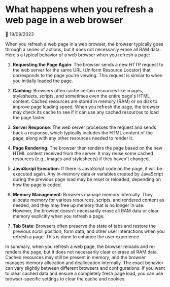 # What happens when you refresh a web page in a web browser

📅 19/09/2023

When you refresh a web page in a web browser, the browser typically goes through a series of actions, but it does not necessarily erase all RAM data. Here's a typical behavior of a web browser when you refresh a page:

1. **Requesting the Page Again**: The browser sends a new HTTP request to the web server for the same URL (Uniform Resource Locator) that corresponds to the page you're viewing. This request is similar to when you initially loaded the page.

2. **Caching**: Browsers often cache certain resources like images, stylesheets, scripts, and sometimes even the entire page's HTML content. Cached resources are stored in memory (RAM) or on disk to improve page loading speed. When you refresh the page, the browser may check its cache to see if it can use any cached resources to load the page faster.

3. **Server Response**: The web server processes the request and sends back a response, which typically includes the HTML content of the page, along with any other resources needed to render it.

4. **Page Rendering**: The browser then renders the page based on the new HTML content received from the server. It may reuse some cached resources (e.g., images and stylesheets) if they haven't changed.

5. **JavaScript Execution**: If there is JavaScript code on the page, it will be executed again. Any in-memory data or variables created by JavaScript during the previous page load may be reset or reloaded, depending on how the page is coded.

6. **Memory Management**: Browsers manage memory internally. They allocate memory for various resources, scripts, and rendered content as needed, and they may free up memory that is no longer in use. However, the browser doesn't necessarily erase all RAM data or clear memory explicitly when you refresh a page.

7. **Tab State**: Browsers often preserve the state of tabs and restore the previous scroll position, form data, and other user interactions when you refresh a page. This is done to enhance the user experience.

In summary, when you refresh a web page, the browser reloads and re-renders the page, but it does not necessarily clear or erase all RAM data. Cached resources may still be present in memory, and the browser manages memory allocation and deallocation internally. The exact behavior can vary slightly between different browsers and configurations. If you want to clear cached data and ensure a completely fresh page load, you can use browser-specific settings to clear the cache and cookies.